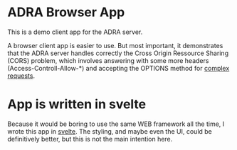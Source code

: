 # ADRA Browser App

This is a demo client app for the ADRA server.

A browser client app is easier to use. But most important, it demonstrates that
the ADRA server handles correctly the Cross Origin Ressource Sharing (CORS) problem,
which involves answering with some more headers (Access-Controll-Allow-*) and
accepting the OPTIONS method for
[complex requests](https://developer.mozilla.org/en-US/docs/Web/HTTP/CORS#Examples_of_access_control_scenarios).

# App is written in svelte

Because it would be boring to use the same WEB framework all the time, I wrote this app in [svelte](https://svelte.dev).
The styling, and maybe even the UI, could be definitively better, but this is not the main intention here.